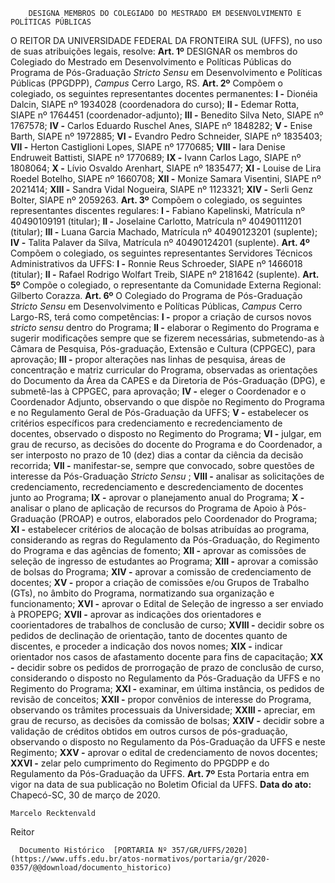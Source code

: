         DESIGNA MEMBROS DO COLEGIADO DO MESTRADO EM DESENVOLVIMENTO E POLÍTICAS PÚBLICAS  

 O REITOR DA UNIVERSIDADE FEDERAL DA FRONTEIRA SUL (UFFS), no uso de suas atribuições legais, resolve:   **Art. 1º**  DESIGNAR os membros do Colegiado do Mestrado em Desenvolvimento e Políticas Públicas do Programa de Pós-Graduação *Stricto Sensu*  em Desenvolvimento e Políticas Públicas (PPGDPP), *Campus*  Cerro Largo, RS.   **Art. 2º**  Compõem o colegiado, os seguintes representantes docentes permanentes: **I -**  Dionéia Dalcin, SIAPE nº 1934028 (coordenadora do curso); **II -**  Edemar Rotta, SIAPE nº 1764451 (coordenador-adjunto); **III -**  Benedito Silva Neto, SIAPE nº 1767578; **IV -**  Carlos Eduardo Ruschel Anes, SIAPE nº 1848282; **V -**  Enise Barth, SIAPE nº 1972885; **VI -**  Evandro Pedro Schneider, SIAPE nº 1835403; **VII -**  Herton Castiglioni Lopes, SIAPE nº 1770685; **VIII -**  Iara Denise Endruweit Battisti, SIAPE nº 1770689; **IX -**  Ivann Carlos Lago, SIAPE nº 1808064; **X -**  Lívio Osvaldo Arenhart, SIAPE nº 1835477; **XI -**  Louise de Lira Roedel Botelho, SIAPE nº 1660708; **XII -**  Monize Samara Visentini, SIAPE nº 2021414; **XIII -**  Sandra Vidal Nogueira, SIAPE nº 1123321; **XIV -**  Serli Genz Bolter, SIAPE nº 2059263.   **Art. 3º**  Compõem o colegiado, os seguintes representantes discentes regulares: **I -**  Fabiano Kapelinski, Matrícula nº 40490109191 (titular); **II -**  Joselaine Carlotto, Matrícula nº 40490111201 (titular); **III -**  Luana Garcia Machado, Matrícula nº 40490123201 (suplente); **IV -**  Talita Palaver da Silva, Matrícula nº 40490124201 (suplente).   **Art. 4º**  Compõem o colegiado, os seguintes representantes Servidores Técnicos Administrativos da UFFS: **I -**  Ronnie Reus Schroeder, SIAPE nº 1466018 (titular); **II -**  Rafael Rodrigo Wolfart Treib, SIAPE nº 2181642 (suplente).   **Art. 5º**  Compõe o colegiado, o representante da Comunidade Externa Regional: Gilberto Corazza.   **Art. 6º**  O Colegiado do Programa de Pós-Graduação *Stricto Sensu*  em Desenvolvimento e Políticas Públicas, *Campus*  Cerro Largo-RS, terá como competências: **I -**  propor a criação de cursos novos *stricto sensu*  dentro do Programa; **II -**  elaborar o Regimento do Programa e sugerir modificações sempre que se fizerem necessárias, submetendo-as à Câmara de Pesquisa, Pós-graduação, Extensão e Cultura (CPPGEC), para aprovação; **III -**  propor alterações nas linhas de pesquisa, áreas de concentração e matriz curricular do Programa, observadas as orientações do Documento da Área da CAPES e da Diretoria de Pós-Graduação (DPG), e submetê-las à CPPGEC, para aprovação; **IV -**  eleger o Coordenador e o Coordenador Adjunto, observando o que dispõe no Regimento do Programa e no Regulamento Geral de Pós-Graduação da UFFS; **V -**  estabelecer os critérios específicos para credenciamento e recredenciamento de docentes, observado o disposto no Regimento do Programa; **VI -**  julgar, em grau de recurso, as decisões do docente do Programa e do Coordenador, a ser interposto no prazo de 10 (dez) dias a contar da ciência da decisão recorrida; **VII -**  manifestar-se, sempre que convocado, sobre questões de interesse da Pós-Graduação *Stricto Sensu* ; **VIII -**  analisar as solicitações de credenciamento, recredenciamento e descredenciamento de docentes junto ao Programa; **IX -**  aprovar o planejamento anual do Programa; **X -**  analisar o plano de aplicação de recursos do Programa de Apoio à Pós-Graduação (PROAP) e outros, elaborados pelo Coordenador do Programa; **XI -**  estabelecer critérios de alocação de bolsas atribuídas ao programa, considerando as regras do Regulamento da Pós-Graduação, do Regimento do Programa e das agências de fomento; **XII -**  aprovar as comissões de seleção de ingresso de estudantes ao Programa; **XIII -**  aprovar a comissão de bolsas do Programa; **XIV -**  aprovar a comissão de credenciamento de docentes; **XV -**  propor a criação de comissões e/ou Grupos de Trabalho (GTs), no âmbito do Programa, normatizando sua organização e funcionamento; **XVI -**  aprovar o Edital de Seleção de ingresso a ser enviado à PROPEPG; **XVII -**  aprovar as indicações dos orientadores e coorientadores de trabalhos de conclusão de curso; **XVIII -**  decidir sobre os pedidos de declinação de orientação, tanto de docentes quanto de discentes, e proceder a indicação dos novos nomes; **XIX -**  indicar orientador nos casos de afastamento docente para fins de capacitação; **XX -**  decidir sobre os pedidos de prorrogação de prazo de conclusão de curso, considerando o disposto no Regulamento da Pós-Graduação da UFFS e no Regimento do Programa; **XXI -**  examinar, em última instância, os pedidos de revisão de conceitos; **XXII -**  propor convênios de interesse do Programa, observando os trâmites processuais da Universidade; **XXIII -**  apreciar, em grau de recurso, as decisões da comissão de bolsas; **XXIV -**  decidir sobre a validação de créditos obtidos em outros cursos de pós-graduação, observando o disposto no Regulamento da Pós-Graduação da UFFS e neste Regimento; **XXV -**  aprovar o edital de credenciamento de novos docentes; **XXVI -**  zelar pelo cumprimento do Regimento do PPGDPP e do Regulamento da Pós-Graduação da UFFS.   **Art. 7º**  Esta Portaria entra em vigor na data de sua publicação no Boletim Oficial da UFFS.        **Data do ato:** Chapecó-SC, 30 de março de 2020.   
 

    Marcelo Recktenvald   
 Reitor 

      Documento Histórico  [PORTARIA Nº 357/GR/UFFS/2020](https://www.uffs.edu.br/atos-normativos/portaria/gr/2020-0357/@@download/documento_historico)     
      